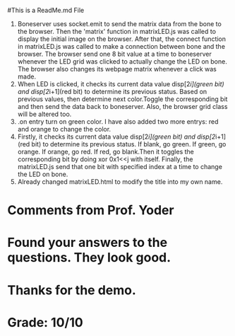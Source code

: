 #This is a ReadMe.md File
1. Boneserver uses socket.emit to send the matrix data from the bone to the browser. Then the 'matrix' function in matrixLED.js was called to display the initial image on the browser.
After that, the connect function in matrixLED.js was called to make a connection between bone and the browser. The browser send one 8 bit value at a time to boneserver whenever the LED grid was clicked
to actually change the LED on bone. The browser also changes its webpage matrix whenever a click was made. 
2. When LED is clicked, it checks its current data value disp[2*i](green bit) and disp[2*i+1](red bit) to determine its previous status. Based on previous values, then determine 
next color.Toggle the corresponding bit and then send the data back to boneserver. Also, the browser grid class will be altered too.  
3. .on entry turn on green color. I have also added two more entrys: red and orange to change the color.
4. Firstly, it checks its current data value disp[2*i](green bit) and disp[2*i+1](red bit) to determine its previous status. If blank, go green. If green, go orange. If orange, go red. 
If red, go blank.Then it toggles the corresponding bit by doing xor 0x1<<j with itself. Finally, the matrixLED.js send that one bit with specified index at a time to change the LED on bone. 
5. Already changed matrixLED.html to modify the title into my own name.

# Comments from Prof. Yoder
# Found your answers to the questions.  They look good.
# Thanks for the demo.
# Grade:  10/10